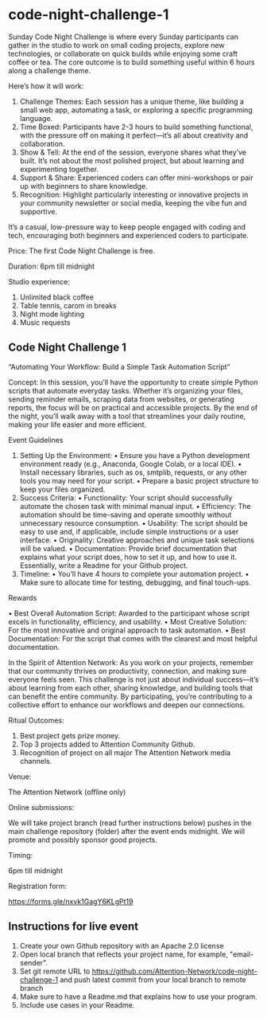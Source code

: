 # code-night-challenge-1
Sunday Code Night Challenge is where every Sunday participants can gather in the studio to work on small coding projects, explore new technologies, or collaborate on quick builds while enjoying some craft coffee or tea. The core outcome is to build something useful within 6 hours along a challenge theme.

Here’s how it will work:

1. Challenge Themes: Each session has a unique theme, like building a small web app, automating a task, or exploring a specific programming language.
2. Time Boxed: Participants have 2-3 hours to build something functional, with the pressure off on making it perfect—it’s all about creativity and collaboration.
3. Show & Tell: At the end of the session, everyone shares what they’ve built. It’s not about the most polished project, but about learning and experimenting together.
4. Support & Share: Experienced coders can offer mini-workshops or pair up with beginners to share knowledge.
5. Recognition: Highlight particularly interesting or innovative projects in your community newsletter or social media, keeping the vibe fun and supportive.

It’s a casual, low-pressure way to keep people engaged with coding and tech, encouraging both beginners and experienced coders to participate.

Price: The first Code Night Challenge is free.

Duration: 6pm till midnight

Studio experience:

1. Unlimited black coffee
2. Table tennis, carom in breaks
3. Night mode lighting
4. Music requests

## Code Night Challenge 1

“Automating Your Workflow: Build a Simple Task Automation Script”

Concept:
In this session, you’ll have the opportunity to create simple Python scripts that automate everyday tasks. Whether it’s organizing your files, sending reminder emails, scraping data from websites, or generating reports, the focus will be on practical and accessible projects. By the end of the night, you’ll walk away with a tool that streamlines your daily routine, making your life easier and more efficient.

Event Guidelines

1.	Setting Up the Environment:
•	Ensure you have a Python development environment ready (e.g., Anaconda, Google Colab, or a local IDE).
•	Install necessary libraries, such as os, smtplib, requests, or any other tools you may need for your script.
•	Prepare a basic project structure to keep your files organized.
2.	Success Criteria:
•	Functionality: Your script should successfully automate the chosen task with minimal manual input.
•	Efficiency: The automation should be time-saving and operate smoothly without unnecessary resource consumption.
•	Usability: The script should be easy to use and, if applicable, include simple instructions or a user interface.
•	Originality: Creative approaches and unique task selections will be valued.
•	Documentation: Provide brief documentation that explains what your script does, how to set it up, and how to use it. Essentially, write a Readme for your Github project.
3.	Timeline:
•	You’ll have 4 hours to complete your automation project.
•	Make sure to allocate time for testing, debugging, and final touch-ups.

Rewards

•	Best Overall Automation Script: Awarded to the participant whose script excels in functionality, efficiency, and usability.
•	Most Creative Solution: For the most innovative and original approach to task automation.
•	Best Documentation: For the script that comes with the clearest and most helpful documentation.

In the Spirit of Attention Network:
As you work on your projects, remember that our community thrives on productivity, connection, and making sure everyone feels seen. This challenge is not just about individual success—it’s about learning from each other, sharing knowledge, and building tools that can benefit the entire community. By participating, you’re contributing to a collective effort to enhance our workflows and deepen our connections.

Ritual Outcomes:

1. Best project gets prize money.
2. Top 3 projects added to Attention Community Github.
3. Recognition of project on all major The Attention Network media channels.

Venue:

The Attention Network (offline only)

Online submissions:

We will take project branch (read further instructions below) pushes in the main challenge repository (folder) after the event ends midnight. We will promote and possibly sponsor good projects.

Timing:

6pm till midnight

Registration form: 

https://forms.gle/nxvk1GagY6KLgPt19

## Instructions for live event
1. Create your own Github repository with an Apache 2.0 license
2. Open local branch that reflects your project name, for example, "email-sender".
3. Set git remote URL to https://github.com/Attention-Network/code-night-challenge-1 and push latest commit from your local branch to remote branch
4. Make sure to have a Readme.md that explains how to use your program.
5. Include use cases in your Readme.
